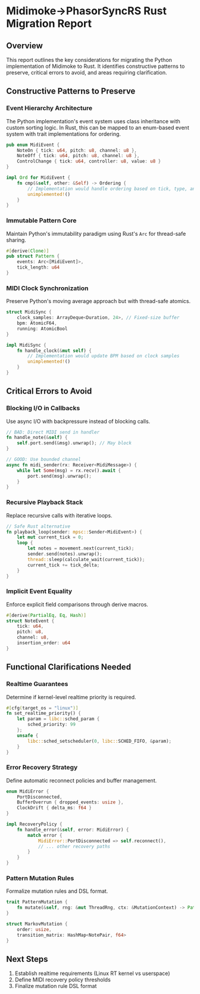 # Midimoke->PhasorSyncRS Rust Migration Report

## Overview
This report outlines the key considerations for migrating the Python implementation of Midimoke to Rust. It identifies constructive patterns to preserve, critical errors to avoid, and areas requiring clarification.

## Constructive Patterns to Preserve

### Event Hierarchy Architecture
The Python implementation's event system uses class inheritance with custom sorting logic. In Rust, this can be mapped to an enum-based event system with trait implementations for ordering.

```rust
pub enum MidiEvent {
    NoteOn { tick: u64, pitch: u8, channel: u8 },
    NoteOff { tick: u64, pitch: u8, channel: u8 },
    ControlChange { tick: u64, controller: u8, value: u8 }
}

impl Ord for MidiEvent {
    fn cmp(&self, other: &Self) -> Ordering {
        // Implementation would handle ordering based on tick, type, and insertion order
        unimplemented!()
    }
}
```

### Immutable Pattern Core
Maintain Python's immutability paradigm using Rust's `Arc` for thread-safe sharing.

```rust
#[derive(Clone)]
pub struct Pattern {
    events: Arc<[MidiEvent]>,
    tick_length: u64
}
```

### MIDI Clock Synchronization
Preserve Python's moving average approach but with thread-safe atomics.

```rust
struct MidiSync {
    clock_samples: ArrayDeque<Duration, 24>, // Fixed-size buffer
    bpm: AtomicF64,
    running: AtomicBool
}

impl MidiSync {
    fn handle_clock(&mut self) {
        // Implementation would update BPM based on clock samples
        unimplemented!()
    }
}
```

## Critical Errors to Avoid

### Blocking I/O in Callbacks
Use async I/O with backpressure instead of blocking calls.

```rust
// BAD: Direct MIDI send in handler
fn handle_note(&self) {
    self.port.send(&msg).unwrap(); // May block
}

// GOOD: Use bounded channel
async fn midi_sender(rx: Receiver<MidiMessage>) {
    while let Some(msg) = rx.recv().await {
        port.send(msg).unwrap();
    }
}
```

### Recursive Playback Stack
Replace recursive calls with iterative loops.

```rust
// Safe Rust alternative
fn playback_loop(sender: mpsc::Sender<MidiEvent>) {
    let mut current_tick = 0;
    loop {
        let notes = movement.next(current_tick);
        sender.send(notes).unwrap();
        thread::sleep(calculate_wait(current_tick));
        current_tick += tick_delta;
    }
}
```

### Implicit Event Equality
Enforce explicit field comparisons through derive macros.

```rust
#[derive(PartialEq, Eq, Hash)]
struct NoteEvent {
    tick: u64,
    pitch: u8,
    channel: u8,
    insertion_order: u64
}
```

## Functional Clarifications Needed

### Realtime Guarantees
Determine if kernel-level realtime priority is required.

```rust
#[cfg(target_os = "linux")]
fn set_realtime_priority() {
    let param = libc::sched_param {
        sched_priority: 99
    };
    unsafe {
        libc::sched_setscheduler(0, libc::SCHED_FIFO, &param);
    }
}
```

### Error Recovery Strategy
Define automatic reconnect policies and buffer management.

```rust
enum MidiError {
    PortDisconnected,
    BufferOverrun { dropped_events: usize },
    ClockDrift { delta_ms: f64 }
}

impl RecoveryPolicy {
    fn handle_error(&self, error: MidiError) {
        match error {
            MidiError::PortDisconnected => self.reconnect(),
            // ... other recovery paths
        }
    }
}
```

### Pattern Mutation Rules
Formalize mutation rules and DSL format.

```rust
trait PatternMutation {
    fn mutate(&self, rng: &mut ThreadRng, ctx: &MutationContext) -> Pattern;
}

struct MarkovMutation {
    order: usize,
    transition_matrix: HashMap<NotePair, f64>
}
```

## Next Steps
1. Establish realtime requirements (Linux RT kernel vs userspace)
2. Define MIDI recovery policy thresholds
3. Finalize mutation rule DSL format
